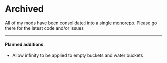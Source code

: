 # Archived

All of my mods have been consolidated into a [single monorepo](https://github.com/chimericdream/minecraft-mods). Please go there for the latest code and/or issues.

---

#### Planned additions

* Allow infinity to be applied to empty buckets and water buckets
